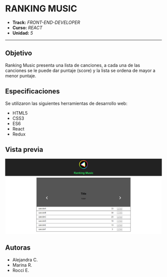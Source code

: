 # RANKING MUSIC

* **Track:** _FRONT-END-DEVELOPER_
* **Curso:** _REACT_
* **Unidad:** _5_

***

## Objetivo 

Ranking Music presenta una lista de canciones, a cada una de las canciones se le puede dar puntaje (score) y la lista se ordena de mayor a menor puntaje.

## Especificaciones

Se utilizaron las siguientes herramientas de desarrollo web:
* HTML5
* CSS3
* ES6
* React
* Redux

## Vista previa

![Con titulo](assets/docs/vista.png "titulo")

## Autoras

* Alejandra C.
* Marina R.
* Rocci E.
